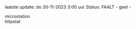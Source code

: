 laatste update: 
do 30-11-2023  3:00   uur 
Status: FAALT - geel - 
<div class="service Y">microstation</div><div class="service Y">httpstat</div>